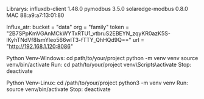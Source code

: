 Librarys:
influxdb-client    1.48.0
pymodbus           3.5.0
solaredge-modbus   0.8.0
MAC 88:a9:a7:13:01:80

Influx_atr:
bucket = "data"
org = "family"
token = "2B7SPpKmVGAnMCkWYTxRTU1_vtbruS2EBEYN_zqyKR0azK5S-lKyhTNdVf8IsmYleo566wIT3-fTTY_QhHQd9Q=="
url = "http://192.168.1.120:8086"

Python Venv-Windows:
cd path/to/your/project
python -m venv venv
source venv/bin/activate
Run:
cd path/to/your/project
venv\Scripts\activate
Stop:
deactivate

Python Venv-Linux:
cd /path/to/your/project
python3 -m venv venv
Run:
source venv/bin/activate
Stop:
deactivate

